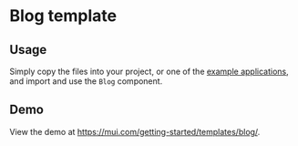 # Blog template

## Usage

Simply copy the files into your project, or one of the [example applications](https://github.com/mui-org/material-ui/tree/master/examples), and import and use the `Blog` component.

## Demo

View the demo at https://mui.com/getting-started/templates/blog/.
